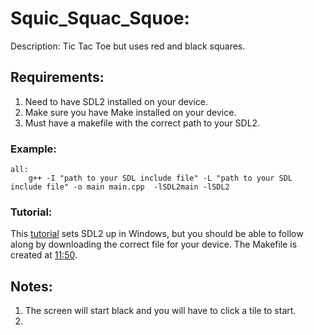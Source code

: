 # Squic_Squac_Squoe:
Description: Tic Tac Toe but uses red and black squares.
## Requirements:
1. Need to have SDL2 installed on your device.
2. Make sure you have Make installed on your device.
3. Must have a makefile with the correct path to your SDL2.
### Example:
```
all:
	g++ -I "path to your SDL include file" -L "path to your SDL include file" -o main main.cpp  -lSDL2main -lSDL2
```
### Tutorial:
This [tutorial](https://www.youtube.com/watch?v=9Ca-RVPwnBE) sets SDL2 up in Windows, but you should be able to follow along by downloading the correct file for your device. The Makefile is created at [11:50](https://youtu.be/9Ca-RVPwnBE?t=710).


## Notes:
1. The screen will start black and you will have to click a tile to start.
2. 